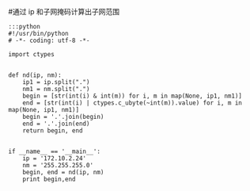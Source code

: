 #通过 ip 和子网掩码计算出子网范围

    :::python
    #!/usr/bin/python
    # -*- coding: utf-8 -*-

    import ctypes


    def nd(ip, nm):
        ip1 = ip.split(".")
        nm1 = nm.split(".")
        begin = [str(int(i) & int(m)) for i, m in map(None, ip1, nm1)]
        end = [str(int(i) | ctypes.c_ubyte(~int(m)).value) for i, m in map(None, ip1, nm1)]
        begin = '.'.join(begin)
        end = '.'.join(end)
        return begin, end


    if __name__ == '__main__':
        ip = '172.10.2.24'
        nm = '255.255.255.0'
        begin, end = nd(ip, nm)
        print begin,end
